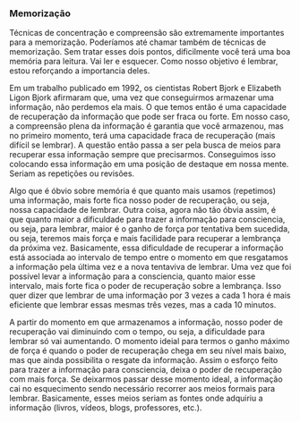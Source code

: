 ### Memorização

Técnicas de concentração e compreensão são extremamente importantes para a memorização. Poderíamos até chamar também de técnicas de memorização. Sem tratar esses dois pontos, dificilmente você terá uma boa memória para leitura. Vai ler e esquecer. Como nosso objetivo é lembrar, estou reforçando a importancia deles.

Em um trabalho publicado em 1992, os cientistas Robert Bjork e Elizabeth Ligon Bjork afirmaram que, uma vez que conseguirmos armazenar uma informação, não perdemos ela mais. O que temos então é uma capacidade de recuperação da informação que pode ser fraca ou forte. Em nosso caso, a compreensão plena da informação é garantia que você armazenou, mas no primeiro momento, terá uma capacidade fraca de recuperação (mais difícil se lembrar). A questão então passa a ser pela busca de meios para recuperar essa informação sempre que precisarmos. Conseguimos isso colocando essa informação em uma posição de destaque em nossa mente. Seriam as repetições ou revisões.

Algo que é óbvio sobre memória é que quanto mais usamos (repetimos) uma informação, mais forte fica nosso poder de recuperação, ou seja, nossa capacidade de lembrar. Outra coisa, agora não tão óbvia assim, é que quanto maior a dificuldade para trazer a informação para consciencia, ou seja, para lembrar, maior é o ganho de força por tentativa bem sucedida, ou seja, teremos mais força e mais facilidade para recuperar a lembrança da próxima vez. Basicamente, essa dificuldade de recuperar a informação está associada ao intervalo de tempo entre o momento em que resgatamos a informação pela última vez e a nova tentaviva de lembrar. Uma vez que foi possível levar a informação para a consciencia, quanto maior esse intervalo, mais forte fica o poder de recuperação sobre a lembrança. Isso quer dizer que lembrar de uma informação por 3 vezes a cada 1 hora é mais eficiente que lembrar essas mesmas três vezes, mas a cada 10 minutos.

A partir do momento em que armazenamos a informação, nosso poder de recuperação vai diminuindo com o tempo, ou seja, a dificuldade para lembrar só vai aumentando. O momento ideial para termos o ganho máximo de força é quando o poder de recuperação chega em seu nível mais baixo, mas que ainda possibilita o resgate da informação. Assim o esforço feito para trazer a informação para consciencia, deixa o poder de recuperação com mais força. Se deixarmos passar desse momento ideal, a informação cai no esquecimento sendo necessário recorrer aos meios formais para lembrar. Basicamente, esses meios seriam as fontes onde adquiriu a informação (livros, vídeos, blogs, professores, etc.).

